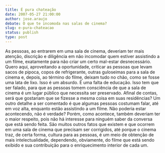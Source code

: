 ```yaml
---
title: É pura chateação
date: 2007-05-27 21:00:00
author: jose.araujo
debate: O que te incomoda nas salas de cinema?
slug: e-pura-chateacao
status: publish 
type: post
---
```


As pessoas, ao entrarem em uma sala de cinema, deveriam ter mais atenção, discrição e diligência em não incomodar quem estiver assistindo a um filme, exatamente para não criar um certo mal-estar desnecessário. Quero aqui, aproveitando a oportunidade, criticar as pessoas que levam sacos de pipoca, copos de refrigerante, outras guloseimas para a sala de cinema e, depois, ao término do filme, deixam tudo no chão, como se fosse uma lata de lixo. Isso é um absurdo. É uma falta de educação. Isso tem que ser falado, para que as pessoas tomem consciência de que a sala de cinema é um lugar público que necessita ser preservado. Afinal de contas, será que gostariam que se fizesse a mesma coisa em suas residências? Um outro detalhe a ser comentado é que algumas pessoas costumam falar, até em voz alta, enquanto estão assistindo a um filme. Não poderia estar acontecendo, não é verdade? Porém, como acontece, também deveriam ter o maior respeito, pois não há interesse para ninguém saber da conversa que está sendo feita. São muitos outros fatos que existem e que ocorrem em uma sala de cinema que precisam ser corrigidos, até porque o cinema traz, de certa forma, cultura para as pessoas, é um meio de obtenção de mais intelectualidade, dependendo, obviamente, do filme que está sendo exibido e sua contribuição para o enriquecimento interior de cada um.
